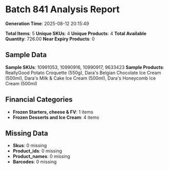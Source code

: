 # Batch 841 Analysis Report

**Generation Time**: 2025-08-12 20:15:49

**Total Items**: 5
**Unique SKUs**: 4
**Unique Products**: 4
**Total Available Quantity**: 726.00
**Near Expiry Products**: 0

## Sample Data
**Sample SKUs**: 10991053, 10990916, 10990917, 9633423
**Sample Products**: ReallyGood Potato Croquette (550g), Dara's Belgian Chocolate Ice Cream (500ml), Dara's Milk & Cake Ice Cream (500ml), Dara's Honeycomb Ice Cream (500ml)

## Financial Categories
- **Frozen Starters, cheese & FV**: 1 items
- **Frozen Desserts and Ice Cream**: 4 items

## Missing Data
- **Skus**: 0 missing
- **Product_ids**: 0 missing
- **Product_names**: 0 missing
- **Barcodes**: 0 missing
